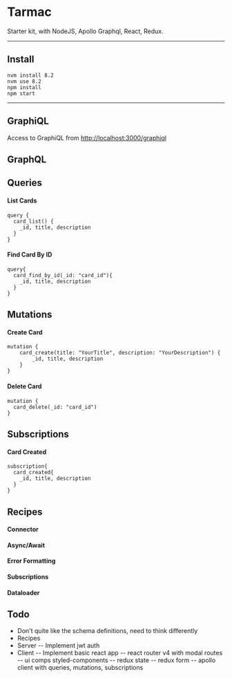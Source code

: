 # Tarmac

Starter kit, with NodeJS, Apollo Graphql, React, Redux.

------------

## Install

    nvm install 8.2
    nvm use 8.2
    npm install
    npm start

-------

## GraphiQL

Access to GraphiQL from [http://localhost:3000/graphiql](http://localhost:3000/graphiql)


## GraphQL

## Queries

#### List Cards

    query {
      card_list() {
        _id, title, description
      }
    }

#### Find Card By ID

    query{
      card_find_by_id(_id: "card_id"){
        _id, title, description
      }
    }

## Mutations

#### Create Card

    mutation {
    	card_create(title: "YourTitle", description: "YourDescription") {
    		_id, title, description
    	}
    }

#### Delete Card

    mutation {
      card_delete(_id: "card_id")
    }

## Subscriptions

#### Card Created

    subscription{
      card_created{
        _id, title, description
      }
    }



## Recipes

#### Connector

#### Async/Await

#### Error Formatting

#### Subscriptions

#### Dataloader


## Todo

- Don't quite like the schema definitions, need to think differently
- Recipes
- Server
-- Implement jwt auth
- Client
-- Implement basic react app
-- react router v4 with modal routes
-- ui comps styled-components
-- redux state
-- redux form
-- apollo client with queries, mutations, subscriptions
